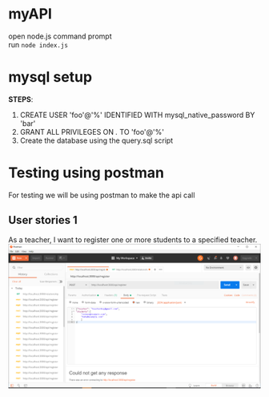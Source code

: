 # myAPI
open node.js command prompt <br>
run `node index.js`

# mysql setup
<b>STEPS</b>: 
1. CREATE USER 'foo'@'%' IDENTIFIED WITH mysql_native_password BY 'bar' <br>
2. GRANT ALL PRIVILEGES ON *.* TO 'foo'@'%'
3. Create the database using the query.sql script

# Testing using postman
For testing we will be using postman to make the api call

## User stories 1 
As a teacher, I want to register one or more students to a specified teacher.
![register img](/image/register_postman.png)